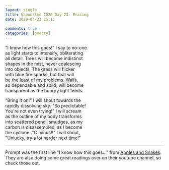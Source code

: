 ```yaml
---  
layout: single  
title: Napowrimo 2020 Day 23- Erasing  
date: 2020-04-23 15:13  
  
comments: true  
categories: [poetry]  
---  
```

"I know how this goes!" I say to no-one  
as light starts to intensify, obliterating  
all detail. Trees will become indistinct  
shapes in the mist, never coalescing  
into objects. The grass will flicker  
with blue fire sparks, but that will  
be the least of my problems. Walls,  
so dependable and solid, will become  
transparent as the hungry light feeds.  

"Bring it on!" I will shout towards the  
rapidly dissolving sky. "So predictable!  
You're not even trying!" I will scream  
as the outline of my body transforms  
into scattered pencil smudges, as my  
carbon is disassembled, as I become  
the cyclone. "C minus!!" I will shout,  
"Unlucky, try a lot harder next time!"  

***  

Prompt was the first line "I know how this goes..." from <a href="https://www.instagram.com/applesandsnakes/">Apples and Snakes</a>. They are also doing some great readings over on their youtube channel, so check those out.  
